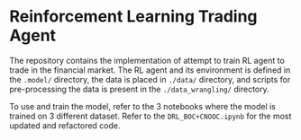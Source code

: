 # Reinforcement Learning Trading Agent

The repository contains the implementation of attempt to train RL agent to trade in the financial market. The RL agent and its environment is defined in the `.model/` directory, the data is placed in `./data/` directory, and scripts for pre-processing the data is present in the `./data_wrangling/` directory.

To use and train the model, refer to the 3 notebooks where the model is trained on 3 different dataset. Refer to the `DRL_BOC+CNOOC.ipynb` for the most updated and refactored code.
